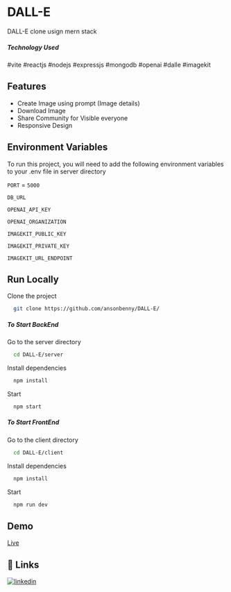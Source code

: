# DALL-E
DALL-E clone usign mern stack

<h5>Technology Used</h5>

#vite #reactjs 
#nodejs #expressjs #mongodb 
#openai #dalle #imagekit


## Features

- Create Image using prompt (Image details)
- Download Image
- Share Community for Visible everyone
- Responsive Design

## Environment Variables

To run this project, you will need to add the following environment variables to your .env file in server directory

`PORT` = `5000`

`DB_URL`

`OPENAI_API_KEY`

`OPENAI_ORGANIZATION`

`IMAGEKIT_PUBLIC_KEY`

`IMAGEKIT_PRIVATE_KEY`

`IMAGEKIT_URL_ENDPOINT`


## Run Locally

Clone the project

```bash
  git clone https://github.com/ansonbenny/DALL-E/
```

<h5>To Start BackEnd</h5>

Go to the server directory

```bash
  cd DALL-E/server
```

Install dependencies

```bash
  npm install
```

Start

```bash
  npm start
```

<h5>To Start FrontEnd</h5>

Go to the client directory

```bash
  cd DALL-E/client
```

Install dependencies

```bash
  npm install
```

Start

```bash
  npm run dev
```


## Demo

[Live](https://dalle-anson.netlify.app/n)


## 🔗 Links
[![linkedin](https://img.shields.io/badge/linkedin-0A66C2?style=for-the-badge&logo=linkedin&logoColor=white)](https://www.linkedin.com/in/anson-benny-502961238/)
